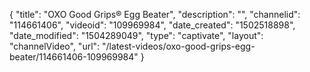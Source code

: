 {
    "title": "OXO Good Grips&reg; Egg Beater",
    "description": "",
    "channelid": "114661406",
    "videoid": "109969984",
    "date_created": "1502518898",
    "date_modified": "1504289049",
    "type": "captivate",
    "layout": "channelVideo",
    "url": "\/latest-videos\/oxo-good-grips-egg-beater\/114661406-109969984"
}